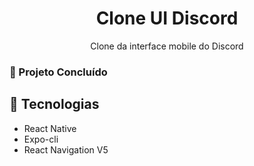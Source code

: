 <h1 align="center">Clone UI Discord</h1>

<p align="center">Clone da interface mobile do Discord</p>

<h3>🔨 Projeto Concluído</h3>

<h2>🔎 Tecnologias</h2>
<ul>
  <li>React Native</li>
  <li>Expo-cli</li>
  <li>React Navigation V5</li>
</ul>
